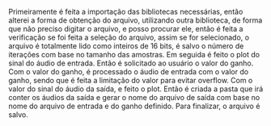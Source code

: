 Primeiramente é feita a importação das bibliotecas necessárias, então alterei a forma de obtenção do arquivo, utilizando outra biblioteca, de forma que não preciso digitar o arquivo, e posso procurar ele, então é feita a verificação se foi feita a seleção do arquivo, assim se for selecionado, o arquivo é totalmente lido como inteiros de 16 bits, é salvo o número de iterações com base no tamanho das amostras. 
Em seguida é feito o plot do sinal do áudio de entrada. Então é solicitado ao usuário o valor do ganho.
Com o valor do ganho, é processado o áudio de entrada com o valor do ganho, sendo que é feita a limitação do valor para evitar overflow. Com o valor do sinal do áudio da saída, e feito o plot.
Então é criada a pasta que irá conter os áudios da saída e gerar o nome do arquivo de saída com base no nome do arquivo de entrada e do ganho definido. Para finalizar, o arquivo é salvo.
